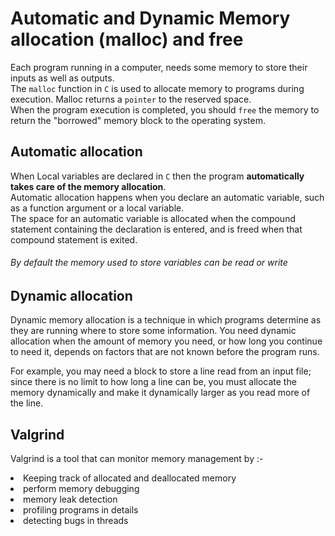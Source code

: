 # Automatic and Dynamic Memory allocation (malloc) and free

Each program running in a computer, needs some memory to store their inputs as well as outputs.<br>
The `malloc` function in `C` is used to allocate memory to programs during execution. Malloc returns a `pointer` to the reserved space.<br>
When the program execution is completed, you should `free` the memory to return the "borrowed" memory block to the operating system.


## Automatic allocation
When Local variables are declared in `C` then the program <strong>automatically takes care of the memory allocation</strong>.<br>
Automatic allocation happens when you declare an automatic variable, such as a function argument or a local variable. <br>The space for an automatic variable is allocated when the compound statement containing the declaration is entered, and is freed when that compound statement is exited.

<h6>By default the memory used to store variables can be read or write</h6>

## Dynamic allocation
Dynamic memory allocation is a technique in which programs determine as they are running where to store some information. You need dynamic allocation when the amount of memory you need, or how long you continue to need it, depends on factors that are not known before the program runs.

For example, you may need a block to store a line read from an input file; since there is no limit to how long a line can be, you must allocate the memory dynamically and make it dynamically larger as you read more of the line.

## Valgrind
Valgrind is a tool that can monitor memory management by :-
<li>Keeping track of allocated and deallocated memory</li>
<li>perform memory debugging</li>
<li>memory leak detection</li>
<li>profiling programs in details</li>
<li>detecting bugs in threads</li>
